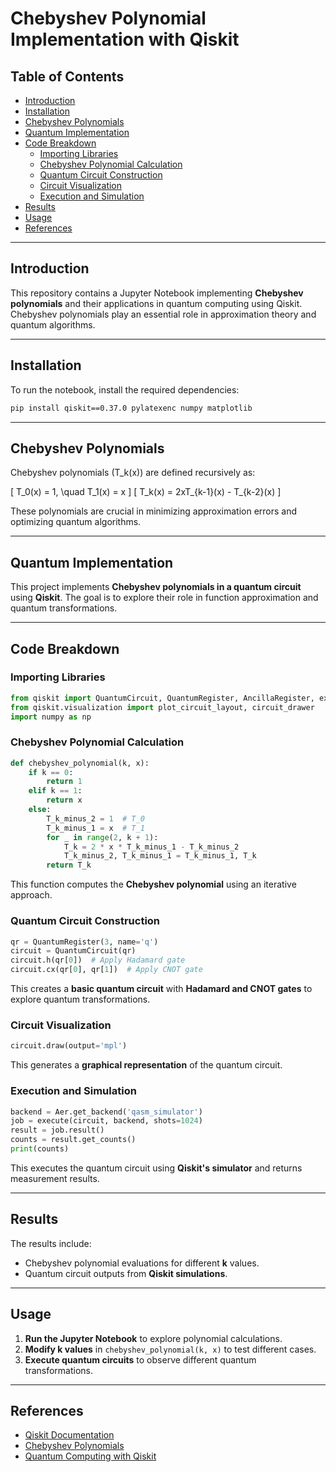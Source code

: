 # Chebyshev Polynomial Implementation with Qiskit

## Table of Contents
- [Introduction](#introduction)
- [Installation](#installation)
- [Chebyshev Polynomials](#chebyshev-polynomials)
- [Quantum Implementation](#quantum-implementation)
- [Code Breakdown](#code-breakdown)
  - [Importing Libraries](#importing-libraries)
  - [Chebyshev Polynomial Calculation](#chebyshev-polynomial-calculation)
  - [Quantum Circuit Construction](#quantum-circuit-construction)
  - [Circuit Visualization](#circuit-visualization)
  - [Execution and Simulation](#execution-and-simulation)
- [Results](#results)
- [Usage](#usage)
- [References](#references)

---

## Introduction
This repository contains a Jupyter Notebook implementing **Chebyshev polynomials** and their applications in quantum computing using Qiskit. Chebyshev polynomials play an essential role in approximation theory and quantum algorithms.

---

## Installation
To run the notebook, install the required dependencies:
```bash
pip install qiskit==0.37.0 pylatexenc numpy matplotlib
```

---

## Chebyshev Polynomials
Chebyshev polynomials \(T_k(x)\) are defined recursively as:

\[ T_0(x) = 1, \quad T_1(x) = x \]
\[ T_k(x) = 2xT_{k-1}(x) - T_{k-2}(x) \]

These polynomials are crucial in minimizing approximation errors and optimizing quantum algorithms.

---

## Quantum Implementation
This project implements **Chebyshev polynomials in a quantum circuit** using **Qiskit**. The goal is to explore their role in function approximation and quantum transformations.

---

## Code Breakdown

### Importing Libraries
```python
from qiskit import QuantumCircuit, QuantumRegister, AncillaRegister, execute, Aer
from qiskit.visualization import plot_circuit_layout, circuit_drawer
import numpy as np
```

### Chebyshev Polynomial Calculation
```python
def chebyshev_polynomial(k, x):
    if k == 0:
        return 1
    elif k == 1:
        return x
    else:
        T_k_minus_2 = 1  # T_0
        T_k_minus_1 = x  # T_1
        for _ in range(2, k + 1):
            T_k = 2 * x * T_k_minus_1 - T_k_minus_2
            T_k_minus_2, T_k_minus_1 = T_k_minus_1, T_k
        return T_k
```
This function computes the **Chebyshev polynomial** using an iterative approach.

### Quantum Circuit Construction
```python
qr = QuantumRegister(3, name='q')
circuit = QuantumCircuit(qr)
circuit.h(qr[0])  # Apply Hadamard gate
circuit.cx(qr[0], qr[1])  # Apply CNOT gate
```
This creates a **basic quantum circuit** with **Hadamard and CNOT gates** to explore quantum transformations.

### Circuit Visualization
```python
circuit.draw(output='mpl')
```
This generates a **graphical representation** of the quantum circuit.

### Execution and Simulation
```python
backend = Aer.get_backend('qasm_simulator')
job = execute(circuit, backend, shots=1024)
result = job.result()
counts = result.get_counts()
print(counts)
```
This executes the quantum circuit using **Qiskit's simulator** and returns measurement results.

---

## Results
The results include:
- Chebyshev polynomial evaluations for different **k** values.
- Quantum circuit outputs from **Qiskit simulations**.

---

## Usage
1. **Run the Jupyter Notebook** to explore polynomial calculations.
2. **Modify k values** in `chebyshev_polynomial(k, x)` to test different cases.
3. **Execute quantum circuits** to observe different quantum transformations.

---

## References
- [Qiskit Documentation](https://qiskit.org/documentation/)
- [Chebyshev Polynomials](https://en.wikipedia.org/wiki/Chebyshev_polynomials)
- [Quantum Computing with Qiskit](https://qiskit.org/)

